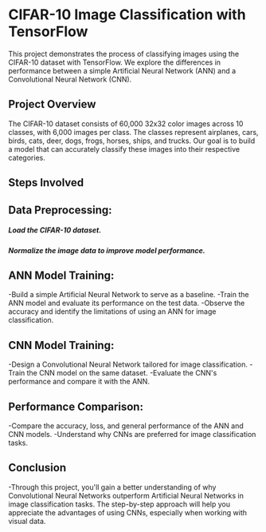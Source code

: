 # CIFAR-10 Image Classification with TensorFlow
This project demonstrates the process of classifying images using the CIFAR-10 dataset with TensorFlow. We explore the differences in performance between a simple Artificial Neural Network (ANN) and a Convolutional Neural Network (CNN).

## Project Overview
The CIFAR-10 dataset consists of 60,000 32x32 color images across 10 classes, with 6,000 images per class. The classes represent airplanes, cars, birds, cats, deer, dogs, frogs, horses, ships, and trucks. Our goal is to build a model that can accurately classify these images into their respective categories.

## Steps Involved
## Data Preprocessing:

##### Load the CIFAR-10 dataset.
##### Normalize the image data to improve model performance.
## ANN Model Training:

-Build a simple Artificial Neural Network to serve as a baseline.
-Train the ANN model and evaluate its performance on the test data.
-Observe the accuracy and identify the limitations of using an ANN for image classification.
## CNN Model Training:

-Design a Convolutional Neural Network tailored for image classification.
-Train the CNN model on the same dataset.
-Evaluate the CNN's performance and compare it with the ANN.
## Performance Comparison:

-Compare the accuracy, loss, and general performance of the ANN and CNN models.
-Understand why CNNs are preferred for image classification tasks.
## Conclusion
-Through this project, you'll gain a better understanding of why Convolutional Neural Networks outperform Artificial Neural Networks in image classification tasks. The step-by-step approach will help you appreciate the advantages of using CNNs, especially when working with visual data.
